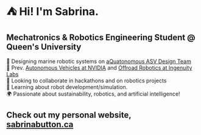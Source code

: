# ⛺ Hi! I'm Sabrina.
## Mechatronics & Robotics Engineering Student @ Queen's University
🌊 Designing marine robotic systems on [aQuatonomous ASV Design Team](https://aquatonomous.vercel.app)<br>
🚀 Prev. [Autonomous Vehicles at NVIDIA](https://www.nvidia.com/en-us/) and [Offroad Robotics at Ingenuity Labs](https://www.queensu.ca/offroad-robotics/) <br>
🤖 Looking to collaborate in hackathons and on robotics projects<br>🌱 Learning about robot development/simulation. <br>🌍 Passionate about sustainability, robotics, and artificial intelligence!

## Check out my personal website, [sabrinabutton.ca](https://sabrinabutton.ca)

